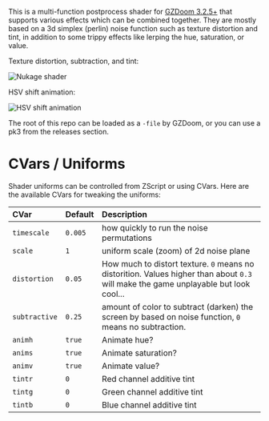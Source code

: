 This is a multi-function postprocess shader for [GZDoom 3.2.5+](https://zdoom.org/) that supports various effects which can be combined together. They are mostly based on a 3d simplex (perlin) noise function such as texture distortion and tint, in addition to some trippy effects like lerping the hue, saturation, or value.

Texture distortion, subtraction, and tint:

![Nukage shader](https://eliot.s3.amazonaws.com/media/doom/nukage.gif)

HSV shift animation:

![HSV shift animation](https://eliot.s3.amazonaws.com/media/doom/animhsv.gif)

The root of this repo can be loaded as a `-file` by GZDoom, or you can use a pk3 from the releases section.

# CVars / Uniforms

Shader uniforms can be controlled from ZScript or using CVars. Here are the available CVars for tweaking the uniforms:

| CVar | Default | Description |
|:-----|:--------|:------------|
|`timescale`|`0.005`| how quickly to run the noise permutations |
|`scale `|`1`| uniform scale (zoom) of 2d noise plane |
|`distortion`|`0.05`|How much to distort texture. `0` means no distorition. Values higher than about `0.3` will make the game unplayable but look cool...|
|`subtractive`|`0.25`|amount of color to subtract (darken) the screen by based on noise function, `0` means no subtraction.|
|`animh`|`true`|Animate hue?|
|`anims`|`true`|Animate saturation?|
|`animv`|`true`|Animate value?|
|`tintr`|`0`|Red channel additive tint|
|`tintg`|`0`|Green channel additive tint|
|`tintb`|`0`|Blue channel additive tint|